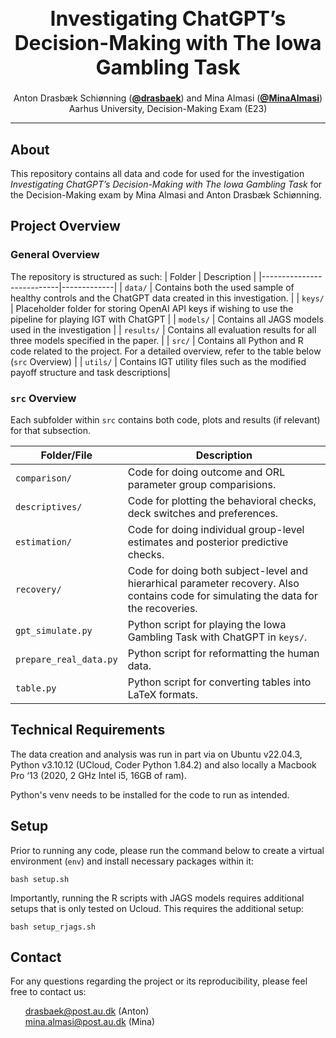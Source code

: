 <h1 style="font-size: xx-large; font-weight: bold; text-align: center">Investigating ChatGPT’s Decision-Making with The Iowa Gambling Task</h1>


<p align="center">
  Anton Drasbæk Schiønning (<strong><a href="https://github.com/drasbaek">@drasbaek</a></strong>) and
  Mina Almasi (<strong><a href="https://github.com/MinaAlmasi">@MinaAlmasi</a></strong>)<br>
  Aarhus University, Decision-Making Exam (E23)
</p>
<hr>

## About
This repository contains all data and code for used for the investigation *Investigating ChatGPT’s Decision-Making with The Iowa Gambling Task* for the Decision-Making exam by Mina Almasi and Anton Drasbæk Schiønning.

## Project Overview
### General Overview
The repository is structured as such: 
| Folder              | Description |
|---------------------------|-------------|
| `data/`                   | Contains both the used sample of healthy controls and the ChatGPT data created in this investigation. |
| `keys/`                  | Placeholder folder for storing OpenAI API keys if wishing to use the pipeline for playing IGT with ChatGPT |
| `models/`                  | Contains all JAGS models used in the investigation |
| `results/`                | Contains all evaluation results for all three models specified in the paper. |
| `src/`                    | Contains all Python and R code related to the project. For a detailed overview, refer to the table below (`src` Overview) |
| `utils/`               | Contains IGT utility files such as the modified payoff structure and task descriptions|

### `src` Overview
Each subfolder within `src` contains both code, plots and results (if relevant) for that subsection.

| Folder/File               | Description |
|---------------------------|-------------|
| `comparison/`                   | Code for doing outcome and ORL parameter group comparisions.|
| `descriptives/`                  | Code for plotting the behavioral checks, deck switches and preferences.|
| `estimation/`                  | Code for doing individual group-level estimates and posterior predictive checks. |
| `recovery/`                | Code for doing both subject-level and hierarhical parameter recovery. Also contains code for simulating the data for the recoveries.|
| `gpt_simulate.py`                    | Python script for playing the Iowa Gambling Task with ChatGPT in `keys/`.|
| `prepare_real_data.py`               | Python script for reformatting the human data.|
| `table.py`               | Python script for converting tables into LaTeX formats.|


## Technical Requirements
The data creation and analysis was run in part via on Ubuntu v22.04.3, Python v3.10.12 (UCloud, Coder Python 1.84.2) and also locally a Macbook Pro ‘13 (2020, 2 GHz Intel i5, 16GB of ram). 

Python's venv needs to be installed for the code to run as intended.

## Setup
Prior to running any code, please run the command below to create a virtual environment (`env`) and install necessary packages within it:
```
bash setup.sh
```

Importantly, running the R scripts with JAGS models requires additional setups that is only tested on Ucloud. This requires the additional setup:
```
bash setup_rjags.sh
```

## Contact
For any questions regarding the project or its reproducibility, please feel free to contact us: 
<ul style="list-style-type: none;">
  <li><a href="mailto:drasbaek@post.au.dk">drasbaek@post.au.dk</a>
(Anton)</li>
    <li><a href="mailto: mina.almasi@post.au.dk"> mina.almasi@post.au.dk</a>
(Mina)</li>
</ul>


